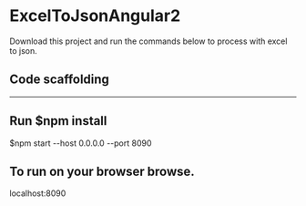 # ExcelToJsonAngular2

Download this project and run the commands below to process with excel to json.

## Code scaffolding

--- 
Run $npm install
---
$npm start --host 0.0.0.0 --port 8090

## To run on your browser browse.
 localhost:8090
 



